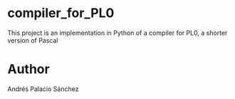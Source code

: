 # compiler_for_PL0
This project is an implementation in Python of a compiler for PL0, a shorter version of Pascal

# Author
Andrés Palacio Sánchez
